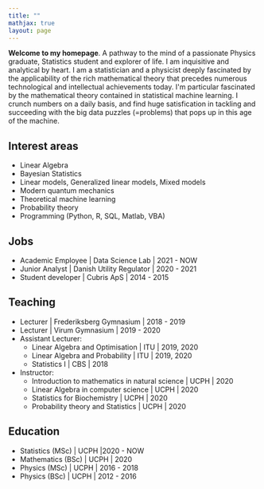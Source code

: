 ```yaml
---
title: ""
mathjax: true
layout: page
---
```

**Welcome to my homepage**.
A pathway to the mind of a passionate Physics graduate, Statistics student and explorer of life.
I am inquisitive and analytical by heart. I am a statistician and a physicist
deeply fascinated by the applicability of the rich mathematical theory that precedes numerous technological and intellectual achievements today.
I'm particular fascinated by the mathematical theory contained in statistical machine learning. I crunch numbers on a daily basis,
and find huge satisfication in tackling and succeeding with the big data
puzzles (=problems) that pops up in this age of the machine.

## Interest areas
* Linear Algebra
* Bayesian Statistics
* Linear models, Generalized linear models, Mixed models
* Modern quantum mechanics
* Theoretical machine learning
* Probability theory
* Programming (Python, R, SQL, Matlab, VBA)

## Jobs
* Academic Employee &#124; Data Science Lab | 2021 - NOW
* Junior Analyst | Danish Utility Regulator | 2020 - 2021
* Student developer | Cubris ApS | 2014 - 2015

## Teaching
* Lecturer | Frederiksberg Gymnasium | 2018 - 2019
* Lecturer | Virum Gymnasium | 2019 - 2020
* Assistant Lecturer:
  * Linear Algebra and Optimisation | ITU | 2019, 2020
  * Linear Algebra and Probability | ITU | 2019, 2020
  * Statistics I | CBS | 2018
* Instructor:
  * Introduction to mathematics in natural science | UCPH | 2020
  * Linear Algebra in computer science | UCPH | 2020
  * Statistics for Biochemistry | UCPH | 2020
  * Probability theory and Statistics | UCPH | 2020

## Education
* Statistics (MSc) | UCPH |2020 - NOW
* Mathematics (BSc) | UCPH | 2020
* Physics (MSc) | UCPH | 2016 - 2018
* Physics (BSc) | UCPH | 2012 - 2016
